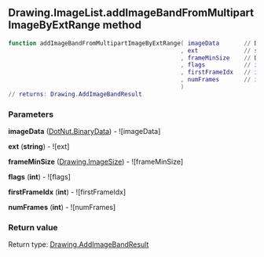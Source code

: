 ## Drawing.ImageList.addImageBandFromMultipartImageByExtRange method


```lua
function addImageBandFromMultipartImageByExtRange( imageData       // DotNut.BinaryData
                                                 , ext             // string
                                                 , frameMinSize    // Drawing.ImageSize
                                                 , flags           // int
                                                 , firstFrameIdx   // int
                                                 , numFrames       // int
                                                 )
// returns: Drawing.AddImageBandResult
```


### Parameters

**imageData** ([DotNut.BinaryData](../../DotNut/BinaryData.md)) - ![imageData]

**ext** (**string**) - ![ext]

**frameMinSize** ([Drawing.ImageSize](../../Drawing/ImageSize.md)) - ![frameMinSize]

**flags** (**int**) - ![flags]

**firstFrameIdx** (**int**) - ![firstFrameIdx]

**numFrames** (**int**) - ![numFrames]

### Return value

Return type: [Drawing.AddImageBandResult](../../Drawing/AddImageBandResult.md)

